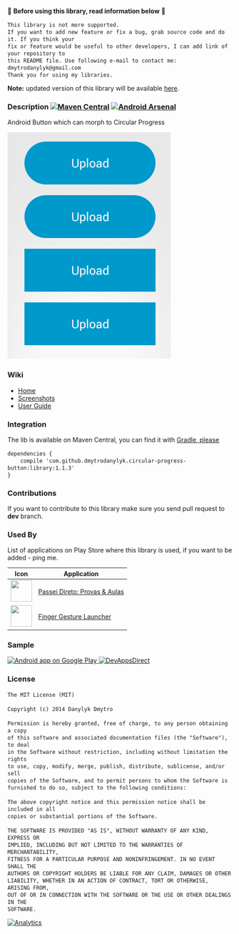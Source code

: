 :small_red_triangle: **Before using this library, read information below** :small_red_triangle:
```
This library is not more supported. 
If you want to add new feature or fix a bug, grab source code and do it. If you think your
fix or feature would be useful to other developers, I can add link of your repository to
this README file. Use following e-mail to contact me: dmytrodanylyk@gmail.com
Thank you for using my libraries.
```

**Note:** updated version of this library will be available [here](https://github.com/dmytrodanylyk/android-morphing-button).

### Description [![Maven Central](https://maven-badges.herokuapp.com/maven-central/com.github.dmytrodanylyk.circular-progress-button/library/badge.png?style=flat)](http://goo.gl/cKevJjr) [![Android Arsenal](http://img.shields.io/badge/Android%20Arsenal-Circular%20Progress%20Button-brightgreen.png?style=flat)](http://android-arsenal.com/details/1/67)

Android Button which can morph to Circular Progress

![](screenshots/intro.gif)

### Wiki

- [Home]
- [Screenshots]
- [User Guide]

### Integration

The lib is available on Maven Central, you can find it with [Gradle, please]

```
dependencies {
    compile 'com.github.dmytrodanylyk.circular-progress-button:library:1.1.3'
}
```

### Contributions

If you want to contribute to this library make sure you send pull request to **dev** branch.

### Used By

List of applications on Play Store where this library is used, if you want to be added - ping me.

Icon | Application
------------ | -------------
<img src="http://goo.gl/WL5GME" width="48" height="48" /> | [Passei Direto: Provas & Aulas]
<img src="http://goo.gl/HIKRF9" width="48" height="48" /> | [Finger Gesture Launcher]

### Sample

<a href="https://play.google.com/store/apps/details?id=com.dd.sample.progressbutton">
  <img alt="Android app on Google Play"
       src="https://developer.android.com/images/brand/en_app_rgb_wo_45.png" />
</a>
<a href="https://play.google.com/store/apps/details?id=com.inappsquared.devappsdirect">
  <img alt="DevAppsDirect"
       src="http://www.inappsquared.com/img/icons/devappsdirect_icon.png" width="48" height="48" />
</a>

### License

```
The MIT License (MIT)

Copyright (c) 2014 Danylyk Dmytro

Permission is hereby granted, free of charge, to any person obtaining a copy
of this software and associated documentation files (the "Software"), to deal
in the Software without restriction, including without limitation the rights
to use, copy, modify, merge, publish, distribute, sublicense, and/or sell
copies of the Software, and to permit persons to whom the Software is
furnished to do so, subject to the following conditions:

The above copyright notice and this permission notice shall be included in all
copies or substantial portions of the Software.

THE SOFTWARE IS PROVIDED "AS IS", WITHOUT WARRANTY OF ANY KIND, EXPRESS OR
IMPLIED, INCLUDING BUT NOT LIMITED TO THE WARRANTIES OF MERCHANTABILITY,
FITNESS FOR A PARTICULAR PURPOSE AND NONINFRINGEMENT. IN NO EVENT SHALL THE
AUTHORS OR COPYRIGHT HOLDERS BE LIABLE FOR ANY CLAIM, DAMAGES OR OTHER
LIABILITY, WHETHER IN AN ACTION OF CONTRACT, TORT OR OTHERWISE, ARISING FROM,
OUT OF OR IN CONNECTION WITH THE SOFTWARE OR THE USE OR OTHER DEALINGS IN THE
SOFTWARE.
```

[Home]:https://github.com/dmytrodanylyk/circular-progress-button/wiki
[Screenshots]:https://github.com/dmytrodanylyk/circular-progress-button/wiki/Screenshots
[User Guide]:https://github.com/dmytrodanylyk/circular-progress-button/wiki/User-Guide
[Gradle, Please]:http://gradleplease.appspot.com/
[Passei Direto: Provas & Aulas]:https://play.google.com/store/apps/details?id=br.com.passeidireto
[Finger Gesture Launcher]:https://play.google.com/store/apps/details?id=com.carlosdelachica.finger

[![Analytics](https://ga-beacon.appspot.com/UA-44382495-3/circular-progress-button/readme)](https://github.com/igrigorik/ga-beacon)
